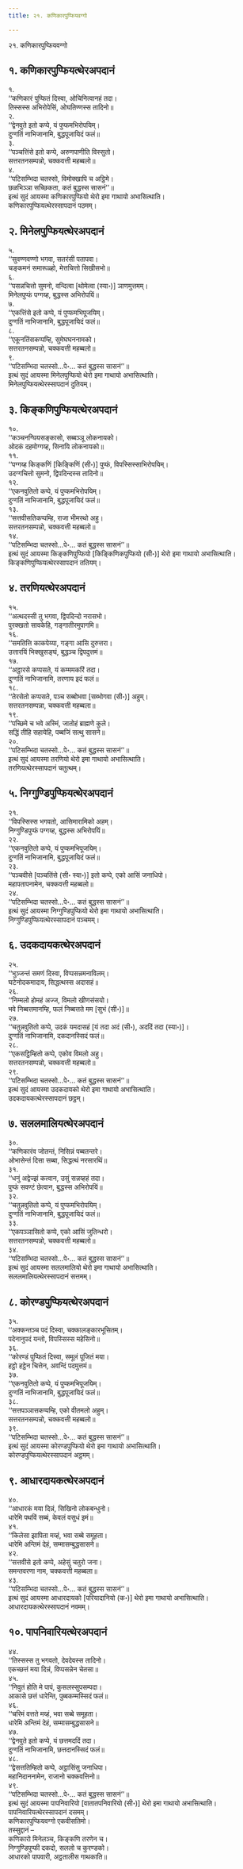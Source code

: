 ```yaml
---
title: २१. कणिकारपुप्फियवग्गो

---
```

२१. कणिकारपुप्फियवग्गो  


## १. कणिकारपुप्फियत्थेरअपदानं

१.  
‘‘कणिकारं पुप्फितं दिस्वा, ओचिनित्वानहं तदा।  
तिस्सस्स अभिरोपेसिं, ओघतिण्णस्स तादिनो॥  
२.  
‘‘द्वेनवुते इतो कप्पे, यं पुप्फमभिरोपयिम्।  
दुग्गतिं नाभिजानामि, बुद्धपूजायिदं फलं॥  
३.  
‘‘पञ्चत्तिंसे इतो कप्पे, अरुणपाणीति विस्सुतो।  
सत्तरतनसम्पन्नो, चक्कवत्ती महब्बलो॥  
४.  
‘‘पटिसम्भिदा चतस्सो, विमोक्खापि च अट्ठिमे।  
छळभिञ्ञा सच्छिकता, कतं बुद्धस्स सासनं’’॥  
इत्थं सुदं आयस्मा कणिकारपुप्फियो थेरो इमा गाथायो अभासित्थाति।  
कणिकारपुप्फियत्थेरस्सापदानं पठमम्।  


## २. मिनेलपुप्फियत्थेरअपदानं

५.  
‘‘सुवण्णवण्णो भगवा, सतरंसी पतापवा।  
चङ्कमनं समारूळ्हो, मेत्तचित्तो सिखीसभो॥  
६.  
‘‘पसन्नचित्तो सुमनो, वन्दित्वा [थोमेत्वा (स्या॰)] ञाणमुत्तमम्।  
मिनेलपुप्फं पग्गय्ह, बुद्धस्स अभिरोपयिं॥  
७.  
‘‘एकत्तिंसे इतो कप्पे, यं पुप्फमभिपूजयिम्।  
दुग्गतिं नाभिजानामि, बुद्धपूजायिदं फलं॥  
८.  
‘‘एकूनतिंसकप्पम्हि, सुमेघघननामको।  
सत्तरतनसम्पन्नो, चक्कवत्ती महब्बलो॥  
९.  
‘‘पटिसम्भिदा चतस्सो…पे॰… कतं बुद्धस्स सासनं’’॥  
इत्थं सुदं आयस्मा मिनेलपुप्फियो थेरो इमा गाथायो अभासित्थाति।  
मिनेलपुप्फियत्थेरस्सापदानं दुतियम्।  


## ३. किङ्कणिपुप्फियत्थेरअपदानं

१०.  
‘‘कञ्चनग्घियसङ्कासो, सब्बञ्ञू लोकनायको।  
ओदकं दहमोग्गय्ह, सिनायि लोकनायको॥  
११.  
‘‘पग्गय्ह किङ्कणिं [किङ्किणिं (सी॰)] पुप्फं, विपस्सिस्साभिरोपयिम्।  
उदग्गचित्तो सुमनो, द्विपदिन्दस्स तादिनो॥  
१२.  
‘‘एकनवुतितो कप्पे, यं पुप्फमभिरोपयिम्।  
दुग्गतिं नाभिजानामि, बुद्धपूजायिदं फलं॥  
१३.  
‘‘सत्तवीसतिकप्पम्हि, राजा भीमरथो अहु।  
सत्तरतनसम्पन्नो, चक्कवत्ती महब्बलो॥  
१४.  
‘‘पटिसम्भिदा चतस्सो…पे॰… कतं बुद्धस्स सासनं’’॥  
इत्थं सुदं आयस्मा किङ्कणिपुप्फियो [किङ्किणिकपुप्फियो (सी॰)] थेरो इमा गाथायो अभासित्थाति।  
किङ्कणिपुप्फियत्थेरस्सापदानं ततियम्।  


## ४. तरणियत्थेरअपदानं

१५.  
‘‘अत्थदस्सी तु भगवा, द्विपदिन्दो नरासभो।  
पुरक्खतो सावकेहि, गङ्गातीरमुपागमि॥  
१६.  
‘‘समतित्ति काकपेय्या, गङ्गा आसि दुरुत्तरा।  
उत्तारयिं भिक्खुसङ्घं, बुद्धञ्च द्विपदुत्तमं॥  
१७.  
‘‘अट्ठारसे कप्पसते, यं कम्ममकरिं तदा।  
दुग्गतिं नाभिजानामि, तरणाय इदं फलं॥  
१८.  
‘‘तेरसेतो कप्पसते, पञ्च सब्बोभवा [सब्भोगवा (सी॰)] अहुम्।  
सत्तरतनसम्पन्ना, चक्कवत्ती महब्बला॥  
१९.  
‘‘पच्छिमे च भवे अस्मिं, जातोहं ब्राह्मणे कुले।  
सद्धिं तीहि सहायेहि, पब्बजिं सत्थु सासने॥  
२०.  
‘‘पटिसम्भिदा चतस्सो…पे॰… कतं बुद्धस्स सासनं’’॥  
इत्थं सुदं आयस्मा तरणियो थेरो इमा गाथायो अभासित्थाति।  
तरणियत्थेरस्सापदानं चतुत्थम्।  


## ५. निग्गुण्डिपुप्फियत्थेरअपदानं

२१.  
‘‘विपस्सिस्स भगवतो, आसिमारामिको अहम्।  
निग्गुण्डिपुप्फं पग्गय्ह, बुद्धस्स अभिरोपयिं॥  
२२.  
‘‘एकनवुतितो कप्पे, यं पुप्फमभिपूजयिम्।  
दुग्गतिं नाभिजानामि, बुद्धपूजायिदं फलं॥  
२३.  
‘‘पञ्चवीसे [पञ्चतिंसे (सी॰ स्या॰)] इतो कप्पे, एको आसिं जनाधिपो।  
महापतापनामेन, चक्कवत्ती महब्बलो॥  
२४.  
‘‘पटिसम्भिदा चतस्सो…पे॰… कतं बुद्धस्स सासनं’’॥  
इत्थं सुदं आयस्मा निग्गुण्डिपुप्फियो थेरो इमा गाथायो अभासित्थाति।  
निग्गुण्डिपुप्फियत्थेरस्सापदानं पञ्चमम्।  


## ६. उदकदायकत्थेरअपदानं

२५.  
‘‘भुञ्जन्तं समणं दिस्वा, विप्पसन्नमनाविलम्।  
घटेनोदकमादाय, सिद्धत्थस्स अदासहं॥  
२६.  
‘‘निम्मलो होमहं अज्ज, विमलो खीणसंसयो।  
भवे निब्बत्तमानम्हि, फलं निब्बत्तते मम [सुभं (सी॰)]॥  
२७.  
‘‘चतुन्नवुतितो कप्पे, उदकं यमदासहं [यं तदा अदं (सी॰), अददिं तदा (स्या॰)]।  
दुग्गतिं नाभिजानामि, दकदानस्सिदं फलं॥  
२८.  
‘‘एकसट्ठिम्हितो कप्पे, एकोव विमलो अहु।  
सत्तरतनसम्पन्नो, चक्कवत्ती महब्बलो॥  
२९.  
‘‘पटिसम्भिदा चतस्सो…पे॰… कतं बुद्धस्स सासनं’’॥  
इत्थं सुदं आयस्मा उदकदायको थेरो इमा गाथायो अभासित्थाति।  
उदकदायकत्थेरस्सापदानं छट्ठम्।  


## ७. सललमालियत्थेरअपदानं

३०.  
‘‘कणिकारंव जोतन्तं, निसिन्नं पब्बतन्तरे।  
ओभासेन्तं दिसा सब्बा, सिद्धत्थं नरसारथिं॥  
३१.  
‘‘धनुं अद्वेज्झं कत्वान, उसुं सन्नय्हहं तदा।  
पुप्फं सवण्टं छेत्वान, बुद्धस्स अभिरोपयिं॥  
३२.  
‘‘चतुन्नवुतितो कप्पे, यं पुप्फमभिरोपयिम्।  
दुग्गतिं नाभिजानामि, बुद्धपूजायिदं फलं॥  
३३.  
‘‘एकपञ्ञासितो कप्पे, एको आसिं जुतिन्धरो।  
सत्तरतनसम्पन्नो, चक्कवत्ती महब्बलो॥  
३४.  
‘‘पटिसम्भिदा चतस्सो…पे॰… कतं बुद्धस्स सासनं’’॥  
इत्थं सुदं आयस्मा सललमालियो थेरो इमा गाथायो अभासित्थाति।  
सललमालियत्थेरस्सापदानं सत्तमम्।  


## ८. कोरण्डपुप्फियत्थेरअपदानं

३५.  
‘‘अक्कन्तञ्च पदं दिस्वा, चक्कालङ्कारभूसितम्।  
पदेनानुपदं यन्तो, विपस्सिस्स महेसिनो॥  
३६.  
‘‘कोरण्डं पुप्फितं दिस्वा, समूलं पूजितं मया।  
हट्ठो हट्ठेन चित्तेन, अवन्दिं पदमुत्तमं॥  
३७.  
‘‘एकनवुतितो कप्पे, यं पुप्फमभिपूजयिम्।  
दुग्गतिं नाभिजानामि, बुद्धपूजायिदं फलं॥  
३८.  
‘‘सत्तपञ्ञासकप्पम्हि, एको वीतमलो अहुम्।  
सत्तरतनसम्पन्नो, चक्कवत्ती महब्बलो॥  
३९.  
‘‘पटिसम्भिदा चतस्सो…पे॰… कतं बुद्धस्स सासनं’’॥  
इत्थं सुदं आयस्मा कोरण्डपुप्फियो थेरो इमा गाथायो अभासित्थाति।  
कोरण्डपुप्फियत्थेरस्सापदानं अट्ठमम्।  


## ९. आधारदायकत्थेरअपदानं

४०.  
‘‘आधारकं मया दिन्नं, सिखिनो लोकबन्धुनो।  
धारेमि पथविं सब्बं, केवलं वसुधं इमं॥  
४१.  
‘‘किलेसा झापिता मय्हं, भवा सब्बे समूहता।  
धारेमि अन्तिमं देहं, सम्मासम्बुद्धसासने॥  
४२.  
‘‘सत्तवीसे इतो कप्पे, अहेसुं चतुरो जना।  
समन्तवरणा नाम, चक्कवत्ती महब्बला॥  
४३.  
‘‘पटिसम्भिदा चतस्सो…पे॰… कतं बुद्धस्स सासनं’’॥  
इत्थं सुदं आयस्मा आधारदायको [परियादानियो (क॰)] थेरो इमा गाथायो अभासित्थाति।  
आधारदायकत्थेरस्सापदानं नवमम्।  


## १०. पापनिवारियत्थेरअपदानं

४४.  
‘‘तिस्सस्स तु भगवतो, देवदेवस्स तादिनो।  
एकच्छत्तं मया दिन्नं, विप्पसन्नेन चेतसा॥  
४५.  
‘‘निवुतं होति मे पापं, कुसलस्सुपसम्पदा।  
आकासे छत्तं धारेन्ति, पुब्बकम्मस्सिदं फलं॥  
४६.  
‘‘चरिमं वत्तते मय्हं, भवा सब्बे समूहता।  
धारेमि अन्तिमं देहं, सम्मासम्बुद्धसासने॥  
४७.  
‘‘द्वेनवुते इतो कप्पे, यं छत्तमददिं तदा।  
दुग्गतिं नाभिजानामि, छत्तदानस्सिदं फलं॥  
४८.  
‘‘द्वेसत्ततिम्हितो कप्पे, अट्ठासिंसु जनाधिपा।  
महानिदाननामेन, राजानो चक्कवत्तिनो॥  
४९.  
‘‘पटिसम्भिदा चतस्सो…पे॰… कतं बुद्धस्स सासनं’’॥  
इत्थं सुदं आयस्मा पापनिवारियो [वातातपनिवारियो (सी॰)] थेरो इमा गाथायो अभासित्थाति।  
पापनिवारियत्थेरस्सापदानं दसमम्।  
कणिकारपुप्फियवग्गो एकवीसतिमो।  
तस्सुद्दानं –  
कणिकारो मिनेलञ्च, किङ्कणि तरणेन च।  
निग्गुण्डिपुप्फी दकदो, सललो च कुरण्डको।  
आधारको पापवारी, अट्ठतालीस गाथकाति॥  
